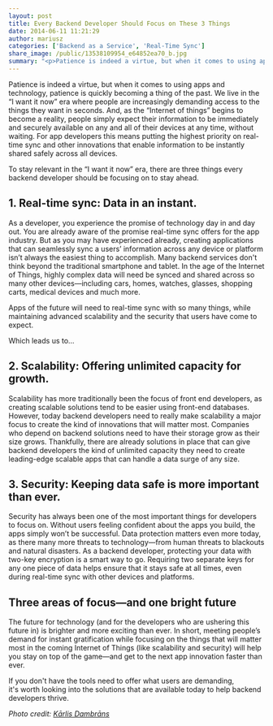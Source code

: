 ```yaml
---
layout: post
title: Every Backend Developer Should Focus on These 3 Things
date: 2014-06-11 11:21:29
author: mariusz
categories: ['Backend as a Service', 'Real-Time Sync']
share_image: /public/13538109954_e64852ea70_b.jpg
summary: "<p>Patience is indeed a virtue, but when it comes to using apps and technology, patience is quickly becoming a thing of the past. We live in the 'I want it now' era where people are increasingly demanding access to the things they want in seconds. And, as the “Internet of things” begins to become a reality, people simply expect their information to be immediately and securely available on any and all of their devices at any time, without waiting. For app developers this means putting the highest priority on real-time sync and other innovations that enable information to be instantly shared safely across all devices.</p><p>To stay relevant in the 'I want it now' era, there are three things every backend developer should be focusing on to stay ahead.</p>"
---
```

Patience is indeed a virtue, but when it comes to using apps and technology, patience is quickly becoming a thing of the past. We live in the “I want it now” era where people are increasingly demanding access to the things they want in seconds. And, as the “Internet of things” begins to become a reality, people simply expect their information to be immediately and securely available on any and all of their devices at any time, without waiting. For app developers this means putting the highest priority on real-time sync and other innovations that enable information to be instantly shared safely across all devices.

To stay relevant in the “I want it now” era, there are three things every backend developer should be focusing on to stay ahead.<!--more-->
<h2><b>1. Real-time sync: Data in an instant.</b></h2>
As a developer, you experience the promise of technology day in and day out. You are already aware of the promise real-time sync offers for the app industry. But as you may have experienced already, creating applications that can seamlessly sync a users’ information across any device or platform isn’t always the easiest thing to accomplish. Many backend services don't think beyond the traditional smartphone and tablet. In the age of the Internet of Things, highly complex data will need be synced and shared across so many other devices—including cars, homes, watches, glasses, shopping carts, medical devices and much more.

Apps of the future will need to real-time sync with so many things, while maintaining advanced scalability and the security that users have come to expect.

Which leads us to…
<h2><b>2. Scalability: Offering unlimited capacity for growth. </b></h2>
Scalability has more traditionally been the focus of front end developers, as creating scalable solutions tend to be easier using front-end databases. However, today backend developers need to really make scalability a major focus to create the kind of innovations that will matter most. Companies who depend on backend solutions need to have their storage grow as their size grows. Thankfully, there are already solutions in place that can give backend developers the kind of unlimited capacity they need to create leading-edge scalable apps that can handle a data surge of any size.
<h2><b>3. Security: Keeping data safe is more important than ever. </b></h2>
Security has always been one of the most important things for developers to focus on. Without users feeling confident about the apps you build, the apps simply won’t be successful. Data protection matters even more today, as there many more threats to technology—from human threats to blackouts and natural disasters. As a backend developer, protecting your data with two-key encryption is a smart way to go. Requiring two separate keys for any one piece of data helps ensure that it stays safe at all times, even during real-time sync with other devices and platforms.
<h2><b>Three areas of focus—and one bright future</b></h2>
The future for technology (and for the developers who are ushering this future in) is brighter and more exciting than ever. In short, meeting people’s demand for instant gratification while focusing on the things that will matter most in the coming Internet of Things (like scalability and security) will help you stay on top of the game—and get to the next app innovation faster than ever.

If you don't have the tools need to offer what users are demanding, it's worth looking into the solutions that are available today to help backend developers thrive.

<address>Photo credit: <a href="https://www.flickr.com/photos/janitors/">Kārlis Dambrāns</a></address>